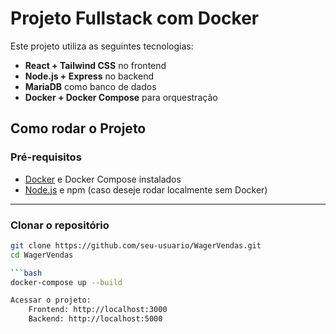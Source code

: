 # Projeto Fullstack com Docker

Este projeto utiliza as seguintes tecnologias:

- **React + Tailwind CSS** no frontend
- **Node.js + Express** no backend
- **MariaDB** como banco de dados
- **Docker + Docker Compose** para orquestração

## Como rodar o Projeto

### Pré-requisitos

- [Docker](https://www.docker.com/products/docker-desktop) e Docker Compose instalados  
- [Node.js](https://nodejs.org/) e npm (caso deseje rodar localmente sem Docker)

---

### Clonar o repositório

```bash
git clone https://github.com/seu-usuario/WagerVendas.git
cd WagerVendas

```bash
docker-compose up --build

Acessar o projeto:
    Frontend: http://localhost:3000
    Backend: http://localhost:5000
